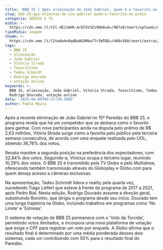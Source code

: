 ```yaml
---
title: 'BBB 25 | Após eliminação de João Gabriel, quem é o favorito ao prêmio?'
slug: bbb-25-aps-eliminao-de-joo-gabriel-quem-o-favorito-ao-prmio
categoria: SÉRIES E TV
midia: >-
  https://cdn.ome.lt/tSl-dEJimHh-ArECGV3Zs9Qm6vA=/987x0/smart/uploads/conteudo/fotos/bbb25-favorito.jpg
tipoMidia: imagem
thumb: >-
  https://cdn.ome.lt/l2twUw4n8qdDw0GXMbw77rIWTQE=/480x360/smart/extras/conteudos/bbb25-favorito-peq.jpg
tags:
  - BBB 25
  - eliminação
  - João Gabriel
  - Vitória Strada
  - favoritismo
  - Tadeu Schmidt
  - Rodrigo Dourado
  - votação online
keywords: >-
  BBB 25, eliminação, João Gabriel, Vitória Strada, favoritismo, Tadeu Schmidt,
  Rodrigo Dourado, votação online
data: '2025-04-09T03:27:59.380Z'
author: Pablo Moura
---
```


Após a recente eliminação de João Gabriel no 15º Paredão do BBB 25, o programa revela que há um competidor que se destaca como o favorito para ganhar. Com nove participantes ainda na disputa pelo prêmio de R$ 2,63 milhões, Vitória Strada surge como a favorita pelo público pela terceira semana consecutiva, de acordo com uma enquete realizada pelo UOL, obtendo 36,76% dos votos.

Renata mantém a segunda posição na preferência dos espectadores, com 32,84% dos votos. Seguindo-a, Vinícius ocupa o terceiro lugar, reunindo 10,29% dos votos. O BBB 25 é transmitido pela TV Globo e pelo Multishow, oferecendo também transmissão através do Globoplay e Globo.com para quem deseja acesso a câmeras exclusivas.

Na apresentação, Tadeu Schmidt lidera o reality pela quarta vez, sucedendo Tiago Leifert que esteve à frente do programa de 2017 a 2021, após Pedro Bial. Nesta edição, Rodrigo Dourado assume a direção geral, substituindo Boninho, que dirigiu o programa desde seu início. Dourado tem uma longa trajetória na Globo, incluindo trabalhos em programas como 'No Limite' e 'Estrelas'.

O sistema de votação do BBB 25 permanece com o 'Voto da Torcida', permitindo votos ilimitados, e incorpora uma nova plataforma de votação que exige o CPF para registrar um voto por enquete. A Globo afirma que o resultado final é determinado por uma média ponderada desses dois sistemas, cada um contribuindo com 50% para o resultado final do Paredão.
